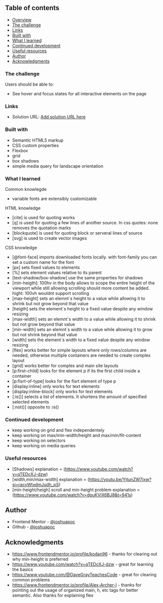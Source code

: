 ## Table of contents

  - [Overview](#overview)
  - [The challenge](#the-challenge)
  - [Links](#links)
  - [Built with](#built-with)
  - [What I learned](#what-i-learned)
  - [Continued development](#continued-development)
  - [Useful resources](#useful-resources)
  - [Author](#author)
  - [Acknowledgments](#acknowledgments)


### The challenge

Users should be able to:

- See hover and focus states for all interactive elements on the page

### Links

- Solution URL: [Add solution URL here](https://joshuapoc.github.io/challenges/blog-card-challenge-enhanced)

### Built with

- Semantic HTML5 markup
- CSS custom properties
- Flexbox
- grid
- box shadows
- simple media query for landscape orientation

### What I learned

Common knowlegde
- variable fonts are extensibly customizable

HTML knowledge
- [cite] is used for quoting works
- [q] is used for quoting a few lines of another source. In css quotes: none removes the quotation marks
- [blockquote] is used for quoting block or serveral lines of source
- [svg] is used to create vector images

CSS knowledge
- [@font-face] imports downloaded fonts locally. with font-family you can set a custom name for the font
- [px] sets fixed values to elements
- [%] sets element values relative to its parent
- [text-shadow/box-shadow] use the same properties for shadows
- [min-heigth]: 100hv in the body allows to scope the entire height of the viewport while still allowing scrolling should more content be added. hight: 100vh wouldnt support scrolling 
- [max-height] sets an elemnt´s height to a value while allowing it to shrink but not grow beyond that value
- [heigth] sets the element´s height to a fixed value despite any window resizing
- [max-width] sets an elemnt´s width to a value while allowing it to shrink but not grow beyond that value
- [min-width] sets an elemnt´s width to a value while allowing it to grow but not shrink beyond that value
- [width] sets the element´s width to a fixed value despite any window resizing
- [flex] works better for simple layouts where only rows/columns are needed, otherwise multiple containers are needed to create complex layout
- [grid] works better for complex and main site layouts
- [p:first-child] looks for the element p if its the first child inside a container
- [p:fisrt-of-type] looks for the fisrt element of type p
- [display:inline] only works for text elements
- [display:inline-block] only works for text elements
- [:is()] selects a list of elements. It shortens the amount of specified selected elements
- [:not()] opposite to :is()

### Continued development

- keep working on grid and flex independentely
- keep working on max/min-width/height and max/min/fit-content
- keep working on selectors
- keep working on media queries

### Useful resources

- [Shadows] explanation = (https://www.youtube.com/watch?v=qTEDcXJ-dzw)
- [width,min/max-width] explanation = (https://youtu.be/YjtunZW7jxw?si=racyWtxdmJudh_pS)
- [min-height/heigh] scroll and min-height problem explanation = (https://www.youtube.com/watch?v=dpuKVjX6BJ8&t=941s)

## Author

- Frontend Mentor - [@joshuapoc](https://www.frontendmentor.io/profile/joshuapoc)
- Github - [@joshuapoc](https://github.com/joshuapoc)

## Acknowledgments
- https://www.frontendmentor.io/profile/kodan96 - thanks for clearing out why min-height is preferred
- https://www.youtube.com/watch?v=qTEDcXJ-dzw - great for learning the basics
- https://www.youtube.com/@DaveGrayTeachesCode - great for clearing common problems
- https://www.frontendmentor.io/profile/Alex-Archer-I - thanks for pointing out the usage of organized main, h, etc tags for better semantic. Also thanks for explaining flex
